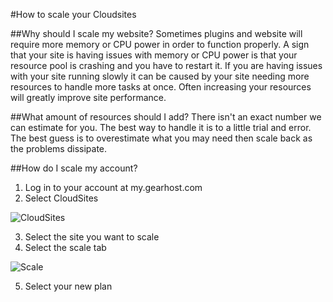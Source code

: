 #How to scale your Cloudsites
 
##Why should I scale my website?
Sometimes plugins and website will require more memory or CPU power in order to function properly. A sign that your site is having issues with memory or CPU power is that your resource pool is crashing and you have to restart it.
If you are having issues with your site running slowly it can be caused by your site needing more resources to handle more tasks at once. Often increasing your resources will greatly improve site performance.

##What amount of resources should I add?
There isn't an exact number we can estimate for you. The best way to handle it is to a little trial and error. The best guess is to overestimate what you may need then scale back as the problems dissipate. 
 
##How do I scale my account?

1. Log in to your account at my.gearhost.com
2. Select CloudSites

  ![CloudSites](http://i.imgur.com/M5OIGUk.png)

3. Select the site you want to scale
4. Select the scale tab

  ![Scale](http://i.imgur.com/uklhWRG.png)

5. Select your new plan
